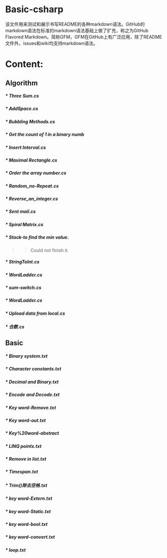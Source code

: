 Basic-csharp
========================================
该文件用来测试和展示书写README的各种markdown语法。GitHub的markdown语法在标准的markdown语法基础上做了扩充，称之为GitHub Flavored Markdown。简称GFM，GFM在GitHub上有广泛应用，除了README文件外，issues和wiki均支持markdown语法。

Content:
========================================
Algorithm
---------------------
##### * Three Sum.cs 
##### * AddSpace.cs 
##### * Bubbling Methods.cs 
##### * Get the count of 1 in a binary numb
##### * Insert Interval.cs 
##### * Maximal Rectangle.cs 
##### * Order the array number.cs 
##### * Random_no-Repeat.cs 
##### * Reverse_an_integer.cs 
##### * Sent mail.cs 
##### * Spiral Matrix.cs 
##### * Stack-to find the min value.
>> Could not finish it.
##### * StringToInt.cs 
##### * WordLadder.cs 
##### * sum-switch.cs 
##### * WordLadder.cs 
##### * Upload data from local.cs 
##### * 合数.cs 

Basic
---------------------
##### * Binary system.txt 
##### * Character constants.txt 
##### * Decimal and Binary.txt 
##### * Encode and Decode.txt 
##### * Key word-Remove.txt 
##### * Key word-out.txt 
##### * Key%20word-abstract 
##### * LINQ points.txt 
##### * Remove in list.txt 
##### * Timespan.txt 
##### * Trim()除去空格.txt 
##### * key word-Extern.txt 
##### * key word-Static.txt 
##### * key word-bool.txt 
##### * key word-convert.txt 
##### * loop.txt 




